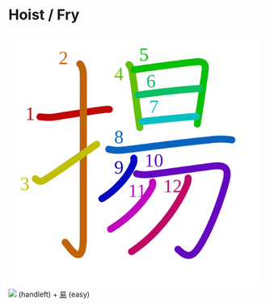 # Hoist / Fry
![揚](../kanji-colorize/63da.svg)
![](https://www.kanjidamage.com/assets/radsmall/hand-aafaca9c6c732e8c5cbc36a76c32a05e6a94bf3bd18976c360e42bf73dc0c1cd.jpg) (handleft) + [易](易.md) (easy) 